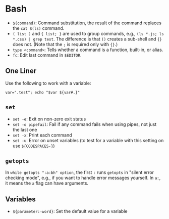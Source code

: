 # Bash

- `$(command)`: Command substitution, the result of the command replaces the  `cat $(ls)` command.
- `( list )` and `{ list; }` are used to group commands, e.g., `(ls *.js; ls *.css) | grep test`. The difference is that `()` creates a sub-shell and `{}` does not. (Note that the `;` is required only with `{}`.)
- `type <command>`: Tells whether a command is a function, built-in, or alias.
- `fc`: Edit last command in `$EDITOR`.

## One Liner

Use the following to work with a variable:

    var=".test"; echo "$var ${var#.}"

## `set`

- `set -e`: Exit on non-zero exit status
- `set -o pipefail`: Fail if any command fails when using pipes, not just the last one
- `set -x`: Print each command
- `set -u`: Error on unset variables (to test for a variable with this setting on use `${CODESPACES-}`)

## `getopts`

In `while getopts ":a:bh" option`, the first `:` runs `getopts` in "silent error checking mode", e.g., if you want to handle error messages yourself. In `a:`, it means the `a` flag can have arguments.

## Variables

- `${parameter:-word}`: Set the default value for a variable
